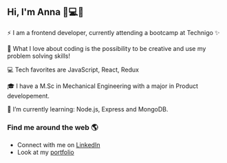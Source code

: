 ## Hi, I'm Anna 👋💻✨

<!--
**AnnaHellqvist/AnnaHellqvist** is a ✨ _special_ ✨ repository because its `README.md` (this file) appears on your GitHub profile.

Here are some ideas to get you started:

- 🔭 I’m currently working on ...
- 🌱 I’m currently learning ...
- 👯 I’m looking to collaborate on ...
- 🤔 I’m looking for help with ...
- 💬 Ask me about ...
- 📫 How to reach me: ...
- 😄 Pronouns: ...
- ⚡ Fun fact: ...
-->

⚡ I am a frontend developer, currently attending a bootcamp at Technigo ✨

💛 What I love about coding is the possibility to be creative and use my problem solving skills! 

💻 Tech favorites are JavaScript, React, Redux

🎓 I have a M.Sc in Mechanical Engineering with a major in Product developement. 

🌱 I’m currently learning: Node.js, Express and MongoDB.

### Find me around the web 🌎
- Connect with me on [LinkedIn](https://www.linkedin.com/in/anna-hellqvist-62168466/)
- Look at my [portfolio](https://anna-hellqvist.netlify.app/)
